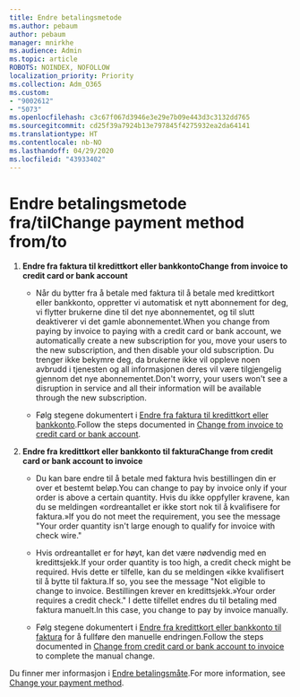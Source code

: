 ```yaml
---
title: Endre betalingsmetode
ms.author: pebaum
author: pebaum
manager: mnirkhe
ms.audience: Admin
ms.topic: article
ROBOTS: NOINDEX, NOFOLLOW
localization_priority: Priority
ms.collection: Adm_O365
ms.custom:
- "9002612"
- "5073"
ms.openlocfilehash: c3c67f067d3946e3e29e7b09e443d3c3132dd765
ms.sourcegitcommit: cd25f39a7924b13e797845f4275932ea2da64141
ms.translationtype: HT
ms.contentlocale: nb-NO
ms.lasthandoff: 04/29/2020
ms.locfileid: "43933402"
---
```

# <a name="change-payment-method-fromto"></a><span data-ttu-id="ecbab-102">Endre betalingsmetode fra/til</span><span class="sxs-lookup"><span data-stu-id="ecbab-102">Change payment method from/to</span></span>

1. <span data-ttu-id="ecbab-103">**Endre fra faktura til kredittkort eller bankkonto**</span><span class="sxs-lookup"><span data-stu-id="ecbab-103">**Change from invoice to credit card or bank account**</span></span>

    - <span data-ttu-id="ecbab-104">Når du bytter fra å betale med faktura til å betale med kredittkort eller bankkonto, oppretter vi automatisk et nytt abonnement for deg, vi flytter brukerne dine til det nye abonnementet, og til slutt deaktiverer vi det gamle abonnementet.</span><span class="sxs-lookup"><span data-stu-id="ecbab-104">When you change from paying by invoice to paying with a credit card or bank account, we automatically create a new subscription for you, move your users to the new subscription, and then disable your old subscription.</span></span> <span data-ttu-id="ecbab-105">Du trenger ikke bekymre deg, da brukerne ikke vil oppleve noen avbrudd i tjenesten og all informasjonen deres vil være tilgjengelig gjennom det nye abonnementet.</span><span class="sxs-lookup"><span data-stu-id="ecbab-105">Don't worry, your users won't see a disruption in service and all their information will be available through the new subscription.</span></span> 

    - <span data-ttu-id="ecbab-106">Følg stegene dokumentert i [Endre fra faktura til kredittkort eller bankkonto](https://docs.microsoft.com/microsoft-365/commerce/billing-and-payments/change-payment-method?view=o365-worldwide#change-from-invoice-to-credit-card-or-bank-account).</span><span class="sxs-lookup"><span data-stu-id="ecbab-106">Follow the steps documented in [Change from invoice to credit card or bank account](https://docs.microsoft.com/microsoft-365/commerce/billing-and-payments/change-payment-method?view=o365-worldwide#change-from-invoice-to-credit-card-or-bank-account).</span></span>

2. <span data-ttu-id="ecbab-107">**Endre fra kredittkort eller bankkonto til faktura**</span><span class="sxs-lookup"><span data-stu-id="ecbab-107">**Change from credit card or bank account to invoice**</span></span>

    - <span data-ttu-id="ecbab-108">Du kan bare endre til å betale med faktura hvis bestillingen din er over et bestemt beløp.</span><span class="sxs-lookup"><span data-stu-id="ecbab-108">You can change to pay by invoice only if your order is above a certain quantity.</span></span> <span data-ttu-id="ecbab-109">Hvis du ikke oppfyller kravene, kan du se meldingen «ordreantallet er ikke stort nok til å kvalifisere for faktura.»</span><span class="sxs-lookup"><span data-stu-id="ecbab-109">If you do not meet the requirement, you see the message "Your order quantity isn't large enough to qualify for invoice with check wire."</span></span>

    - <span data-ttu-id="ecbab-110">Hvis ordreantallet er for høyt, kan det være nødvendig med en kredittsjekk.</span><span class="sxs-lookup"><span data-stu-id="ecbab-110">If your order quantity is too high, a credit check might be required.</span></span> <span data-ttu-id="ecbab-111">Hvis dette er tilfelle, kan du se meldingen «ikke kvalifisert til å bytte til faktura.</span><span class="sxs-lookup"><span data-stu-id="ecbab-111">If so, you see the message "Not eligible to change to invoice.</span></span> <span data-ttu-id="ecbab-112">Bestillingen krever en kredittsjekk.»</span><span class="sxs-lookup"><span data-stu-id="ecbab-112">Your order requires a credit check."</span></span> <span data-ttu-id="ecbab-113">I dette tilfellet endres du til betaling med faktura manuelt.</span><span class="sxs-lookup"><span data-stu-id="ecbab-113">In this case, you change to pay by invoice manually.</span></span>

    - <span data-ttu-id="ecbab-114">Følg stegene dokumentert i [Endre fra kredittkort eller bankkonto til faktura](https://docs.microsoft.com/microsoft-365/commerce/billing-and-payments/change-payment-method?view=o365-worldwide#change-from-credit-card-or-bank-account-to-invoice) for å fullføre den manuelle endringen.</span><span class="sxs-lookup"><span data-stu-id="ecbab-114">Follow the steps documented in [Change from credit card or bank account to invoice](https://docs.microsoft.com/microsoft-365/commerce/billing-and-payments/change-payment-method?view=o365-worldwide#change-from-credit-card-or-bank-account-to-invoice) to complete the manual change.</span></span>

<span data-ttu-id="ecbab-115">Du finner mer informasjon i [Endre betalingsmåte](https://docs.microsoft.com/microsoft-365/commerce/billing-and-payments/change-payment-method).</span><span class="sxs-lookup"><span data-stu-id="ecbab-115">For more information, see [Change your payment method](https://docs.microsoft.com/microsoft-365/commerce/billing-and-payments/change-payment-method).</span></span>

